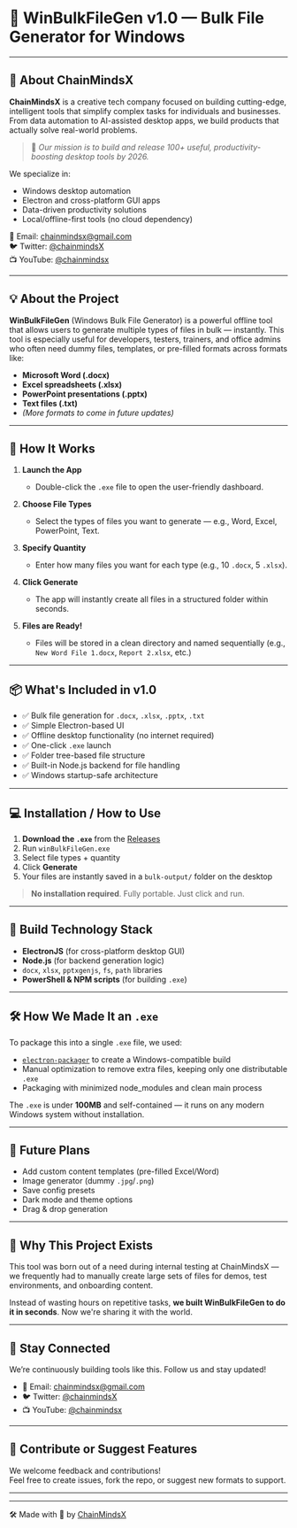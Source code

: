 # 🧠 WinBulkFileGen v1.0 — Bulk File Generator for Windows


---

## 🏢 About ChainMindsX

**ChainMindsX** is a creative tech company focused on building cutting-edge, intelligent tools that simplify complex tasks for individuals and businesses. From data automation to AI-assisted desktop apps, we build products that actually solve real-world problems.

> 🚀 *Our mission is to build and release 100+ useful, productivity-boosting desktop tools by 2026.*

We specialize in:

- Windows desktop automation
- Electron and cross-platform GUI apps
- Data-driven productivity solutions
- Local/offline-first tools (no cloud dependency)

📧 Email: [chainmindsx@gmail.com](mailto:chainmindsx@gmail.com)  
🐦 Twitter: [@chainmindsX](https://twitter.com/chainmindsX)  
📺 YouTube: [@chainmindsx](https://youtube.com/@chainmindsx)

---

## 💡 About the Project

**WinBulkFileGen** (Windows Bulk File Generator) is a powerful offline tool that allows users to generate multiple types of files in bulk — instantly. This tool is especially useful for developers, testers, trainers, and office admins who often need dummy files, templates, or pre-filled formats across formats like:

- **Microsoft Word (.docx)**
- **Excel spreadsheets (.xlsx)**
- **PowerPoint presentations (.pptx)**
- **Text files (.txt)**
- *(More formats to come in future updates)*

---

## 🔧 How It Works

1. **Launch the App**
   - Double-click the `.exe` file to open the user-friendly dashboard.

2. **Choose File Types**
   - Select the types of files you want to generate — e.g., Word, Excel, PowerPoint, Text.

3. **Specify Quantity**
   - Enter how many files you want for each type (e.g., 10 `.docx`, 5 `.xlsx`).

4. **Click Generate**
   - The app will instantly create all files in a structured folder within seconds.

5. **Files are Ready!**
   - Files will be stored in a clean directory and named sequentially (e.g., `New Word File 1.docx`, `Report 2.xlsx`, etc.)

---

## 📦 What's Included in v1.0

- ✅ Bulk file generation for `.docx`, `.xlsx`, `.pptx`, `.txt`
- ✅ Simple Electron-based UI
- ✅ Offline desktop functionality (no internet required)
- ✅ One-click `.exe` launch
- ✅ Folder tree-based file structure
- ✅ Built-in Node.js backend for file handling
- ✅ Windows startup-safe architecture

---

## 💻 Installation / How to Use

1. **Download the `.exe`** from the [Releases](https://github.com/chainmindsX/winBulkFileGen/releases)
2. Run `winBulkFileGen.exe`
3. Select file types + quantity
4. Click **Generate**
5. Your files are instantly saved in a `bulk-output/` folder on the desktop

> **No installation required**. Fully portable. Just click and run.

---

## 🚀 Build Technology Stack

- **ElectronJS** (for cross-platform desktop GUI)
- **Node.js** (for backend generation logic)
- `docx`, `xlsx`, `pptxgenjs`, `fs`, `path` libraries
- **PowerShell & NPM scripts** (for building `.exe`)

---

## 🛠 How We Made It an `.exe`

To package this into a single `.exe` file, we used:

- [`electron-packager`](https://github.com/electron/electron-packager) to create a Windows-compatible build
- Manual optimization to remove extra files, keeping only one distributable `.exe`
- Packaging with minimized node_modules and clean main process

The `.exe` is under **100MB** and self-contained — it runs on any modern Windows system without installation.

---

## 🔮 Future Plans

- Add custom content templates (pre-filled Excel/Word)
- Image generator (dummy `.jpg`/`.png`)
- Save config presets
- Dark mode and theme options
- Drag & drop generation

---

## 🧠 Why This Project Exists

This tool was born out of a need during internal testing at ChainMindsX — we frequently had to manually create large sets of files for demos, test environments, and onboarding content.

Instead of wasting hours on repetitive tasks, **we built WinBulkFileGen to do it in seconds**. Now we're sharing it with the world.

---

## 🔗 Stay Connected

We’re continuously building tools like this. Follow us and stay updated!

- 📧 Email: [chainmindsx@gmail.com](mailto:chainmindsx@gmail.com)
- 🐦 Twitter: [@chainmindsX](https://twitter.com/chainmindsX)
- 📺 YouTube: [@chainmindsx](https://youtube.com/@chainmindsx)

---

## 🙌 Contribute or Suggest Features

We welcome feedback and contributions!  
Feel free to create issues, fork the repo, or suggest new formats to support.

---

---

🛠️ Made with 💙 by [ChainMindsX](https://github.com/chainmindsX)

